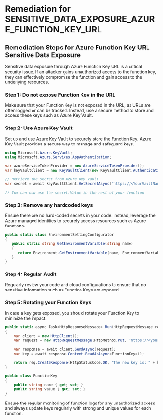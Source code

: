 # Remediation for SENSITIVE_DATA_EXPOSURE_AZURE_FUNCTION_KEY_URL

## Remediation Steps for Azure Function Key URL Sensitive Data Exposure
Sensitive data exposure through Azure Function Key URL is a critical security issue. If an attacker gains unauthorized access to the function key, they can effectively compromise the function and gain access to the underlying resources.

### Step 1: Do not expose Function Key in the URL
Make sure that your Function Key is not exposed in the URL, as URLs are often logged or can be tracked. Instead, use a secure method to store and access these keys such as Azure Key Vault.

### Step 2: Use Azure Key Vault
Set up and use Azure Key Vault to securely store the Function Key. Azure Key Vault provides a secure way to manage and safeguard keys.

```csharp
using Microsoft.Azure.KeyVault;
using Microsoft.Azure.Services.AppAuthentication;

var azureServiceTokenProvider = new AzureServiceTokenProvider();
var keyVaultClient = new KeyVaultClient(new KeyVaultClient.AuthenticationCallback(azureServiceTokenProvider.KeyVaultTokenCallback));

// Retrieve the secret from Azure Key Vault
var secret = await keyVaultClient.GetSecretAsync("https://<YourVaultName>.vault.azure.net/secrets/<YourSecretName>").ConfigureAwait(false);

// You can now use the secret.Value in the rest of your function
```

### Step 3: Remove any hardcoded keys
Ensure there are no hard-coded secrets in your code. Instead, leverage the Azure managed identities to securely access resources such as Azure functions.

```csharp
public static class EnvironmentSettingConfigurator
{
   public static string GetEnvironmentVariable(string name)
   {
      return Environment.GetEnvironmentVariable(name, EnvironmentVariableTarget.Process);
   }
}
```

### Step 4: Regular Audit
Regularly review your code and cloud configurations to ensure that no sensitive information such as Function Keys are exposed.

### Step 5: Rotating your Function Keys
In case a key gets exposed, you should rotate your Function Key to minimize the impact. 

```csharp
public static async Task<HttpResponseMessage> Run(HttpRequestMessage req, TraceWriter log)
{
    var client = new HttpClient();
    var request = new HttpRequestMessage(HttpMethod.Put, "https://<yourapp>.azurewebsites.net/admin/functions/<functionKeyName>/keys/default?code=<masterkey>");

    var response = await client.SendAsync(request);
    var key = await response.Content.ReadAsAsync<FunctionKey>();

    return req.CreateResponse(HttpStatusCode.OK, "The new key is: " + key.value);
}

public class FunctionKey
{
    public string name { get; set; }
    public string value { get; set; }
}
```
Ensure the regular monitoring of function logs for any unauthorized access and always update keys regularly with strong and unique values for each function.